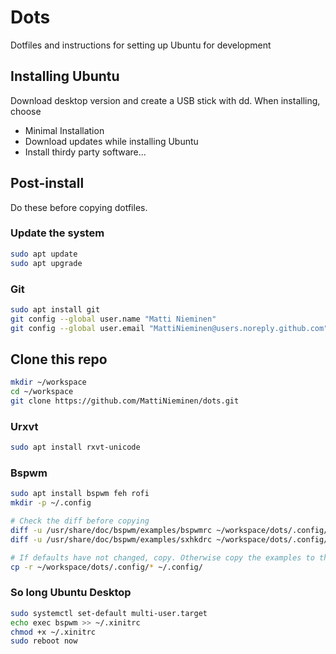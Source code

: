 # Dots

Dotfiles and instructions for setting up Ubuntu for development

## Installing Ubuntu

Download desktop version and create a USB stick with dd. When installing, choose

 * Minimal Installation
 * Download updates while installing Ubuntu
 * Install thirdy party software...
 
## Post-install
 
Do these before copying dotfiles.
 
### Update the system
 
```bash
sudo apt update
sudo apt upgrade
```
 
### Git
 
```bash
sudo apt install git
git config --global user.name "Matti Nieminen"
git config --global user.email "MattiNieminen@users.noreply.github.com"
```

## Clone this repo

```bash
mkdir ~/workspace
cd ~/workspace
git clone https://github.com/MattiNieminen/dots.git
```

### Urxvt

```bash
sudo apt install rxvt-unicode
```

### Bspwm

```bash
sudo apt install bspwm feh rofi
mkdir -p ~/.config

# Check the diff before copying
diff -u /usr/share/doc/bspwm/examples/bspwmrc ~/workspace/dots/.config/bspwm/bspwmrc
diff -u /usr/share/doc/bspwm/examples/sxhkdrc ~/workspace/dots/.config/sxhkd/sxhkdrc

# If defaults have not changed, copy. Otherwise copy the examples to this repo and modify them first.
cp -r ~/workspace/dots/.config/* ~/.config/
```

### So long Ubuntu Desktop
```bash
sudo systemctl set-default multi-user.target
echo exec bspwm >> ~/.xinitrc
chmod +x ~/.xinitrc
sudo reboot now
```
